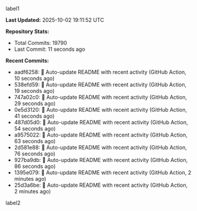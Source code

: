 
label1 
<!-- ACTIVITY_START -->
**Last Updated:** 2025-10-02 19:11:52 UTC

**Repository Stats:**
- Total Commits: 19790
- Last Commit: 11 seconds ago

**Recent Commits:**
- aadf6258: 🤖 Auto-update README with recent activity (GitHub Action, 10 seconds ago)
- 538efd59: 🤖 Auto-update README with recent activity (GitHub Action, 19 seconds ago)
- 747a02c0: 🤖 Auto-update README with recent activity (GitHub Action, 29 seconds ago)
- 0e5d3120: 🤖 Auto-update README with recent activity (GitHub Action, 41 seconds ago)
- 487d05d0: 🤖 Auto-update README with recent activity (GitHub Action, 54 seconds ago)
- a9575022: 🤖 Auto-update README with recent activity (GitHub Action, 63 seconds ago)
- 2d581e88: 🤖 Auto-update README with recent activity (GitHub Action, 76 seconds ago)
- 927ba9db: 🤖 Auto-update README with recent activity (GitHub Action, 86 seconds ago)
- 1395e079: 🤖 Auto-update README with recent activity (GitHub Action, 2 minutes ago)
- 25d3a6be: 🤖 Auto-update README with recent activity (GitHub Action, 2 minutes ago)
<!-- ACTIVITY_END -->

label2
